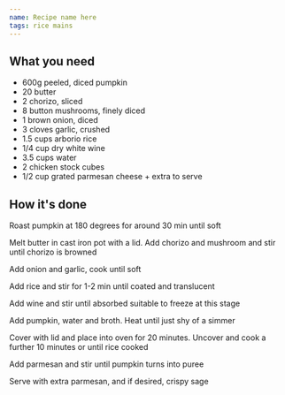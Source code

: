 ```yaml
---
name: Recipe name here
tags: rice mains
---
```


## What you need

* 600g peeled, diced pumpkin
* 20 butter
* 2 chorizo, sliced
* 8 button mushrooms, finely diced
* 1 brown onion, diced
* 3 cloves garlic, crushed
* 1.5 cups arborio rice
* 1/4 cup dry white wine
* 3.5 cups water
* 2 chicken stock cubes
* 1/2 cup grated parmesan cheese + extra to serve

<!-- break -->

## How it's done


Roast pumpkin at 180 degrees for around 30 min until soft

Melt butter in cast iron pot with a lid. Add chorizo and mushroom and stir until chorizo is browned

Add onion and garlic, cook until soft

Add rice and stir for 1-2 min until coated and translucent

Add wine and stir until absorbed suitable to freeze at this stage

Add pumpkin, water and broth. Heat until just shy of a simmer

Cover with lid and place into oven for 20 minutes. Uncover and cook a further 10 minutes or until rice cooked

Add parmesan and stir until pumpkin turns into puree

Serve with extra parmesan, and if desired, crispy sage
